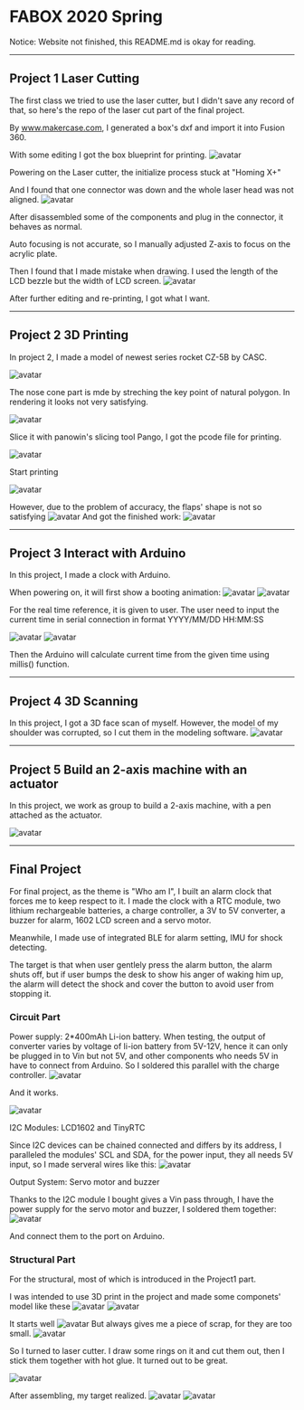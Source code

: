 
# FABOX 2020 Spring

Notice: Website not finished, this README.md is okay for reading.

---


## Project 1 Laser Cutting

The first class we tried to use the laser cutter, but I didn't save any record of that, so here's the repo of the laser cut part of the final project.

By www.makercase.com, I generated a box's dxf and import it into Fusion 360.

With some editing I got the box blueprint for printing.
![avatar](Project1/DXFDesign1.jpg)

Powering on the Laser cutter, the initialize process stuck at "Homing X+"

And I found that one connector was down and the whole laser head was not aligned.
![avatar](Project1/FixLasercut.jpg)

After disassembled some of the components and plug in the connector, it behaves as normal.

Auto focusing is not accurate, so I manually adjusted Z-axis to focus on the acrylic plate.

Then I found that I made mistake when drawing. I used the length of the LCD bezzle but the width of LCD screen.
![avatar](Project1/WrongDesign.JPG)

After further editing and re-printing, I got what I want.

---

## Project 2 3D Printing

In project 2, I made a model of newest series rocket CZ-5B by CASC.

![avatar](Project2/Overall.jpg)

The nose cone part is mde by streching the key point of natural polygon. In rendering it looks not very satisfying.

![avatar](Project2/Nosecone.jpg)

Slice it with panowin's slicing tool Pango, I got the pcode file for printing.

![avatar](Project2/Slicing.jpg)

Start printing

![avatar](Project2/StartPrint.jpg)

However, due to the problem of accuracy, the flaps' shape is not so satisfying
![avatar](Project2/accuracyproblem.jpg)
And got the finished work:
![avatar](Project2/DSC_0039.JPG)

---

## Project 3 Interact with Arduino

In this project, I made a clock with Arduino.

When powering on, it will first show a booting animation:
![avatar](Project3/DSC_0030.JPG)
![avatar](Project3/DSC_0031.JPG)

For the real time reference, it is given to user.
The user need to input the current time in serial connection in format YYYY/MM/DD HH:MM:SS

![avatar](Project3/DSC_0032.JPG)
![avatar](Project3/DSC_0034.JPG)

Then the Arduino will calculate current time from the given time using millis() function.

---

## Project 4 3D Scanning

In this project, I got a 3D face scan of myself.
However, the model of my shoulder was corrupted, so I cut them in the modeling software.
![avatar](Project4/Scanned.jpg)

---

## Project 5 Build an 2-axis machine with an actuator

In this project, we work as group to build a 2-axis machine, with a pen attached as the actuator.

![avatar](Project5/machine.mp4_20200623_140346.544.jpg)

---

## Final Project

For final project, as the theme is "Who am I", I built an alarm clock that forces me to keep respect to it.
I made the clock with a RTC module, two lithium rechargeable batteries, a charge controller, a 3V to 5V converter, a buzzer for alarm, 1602 LCD screen and a servo motor.


Meanwhile, I made use of integrated BLE for alarm setting, IMU for shock detecting.

The target is that when user gentlely press the alarm button, the alarm shuts off, but if user bumps the desk to show his anger of waking him up, the alarm will detect the shock and cover the button to avoid user from stopping it.

### Circuit Part

Power supply: 2*400mAh Li-ion battery. When testing, the output of converter varies by voltage of li-ion battery from 5V-12V, hence it can only be plugged in to Vin but not 5V, and other components who needs 5V in have to connect from Arduino. So I soldered this parallel with the charge controller.
![avatar](Final/DSC_0012.JPG)

And it works.

![avatar](Final/DSC_0015.JPG)

I2C Modules: LCD1602 and TinyRTC

Since I2C devices can be chained connected and differs by its address, I paralleled the modules' SCL and SDA, for the power input, they all needs 5V input, so I made serveral wires like this:
![avatar](Final/DSC_0017.JPG)

Output System: Servo motor and buzzer

Thanks to the I2C module I bought gives a Vin pass through, I have the power supply for the servo motor and buzzer, I soldered them together:
![avatar](Final/DSC_0016.JPG)

And connect them to the port on Arduino.

### Structural Part

For the structural, most of which is introduced in the Project1 part.

I was intended to use 3D print in the project and made some componets' model like these
![avatar](Final/box.jpg)
![avatar](Final/plug.jpg)


It starts well
![avatar](Final/Screenshot_20200623-114142.png)
But always gives me a piece of scrap, for they are too small.
![avatar](Final/Screenshot_20200623-114202.png)

So I turned to laser cutter. I draw some rings on it and cut them out, then I stick them together with hot glue. It turned out to be great.

![avatar](Final/DSC_0040.JPG)


After assembling, my target realized.
![avatar](Final/DSC_0023.JPG)
![avatar](Final/Screenshot_20200623-114754.png)